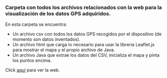 ### Carpeta con todos los archivos relacionados con la web para la visualización de los datos GPS adquiridos.

En esta carpeta se encuentra:
- Un archivo csv con todos los datos GPS recogidos por el dispositivo (de momento son datos inventados).
- Un archivo html que carga lo necesario para usar la libreria Leaflet.js para mostrar el mapa y el propio archivo de Java.
- Un archivo Java que extrae los datos del CSV, inicializa el mapa y pinta los puntos encima.

Click [aqui](https://viictorperez.github.io/gpslora/) para ver la web.
